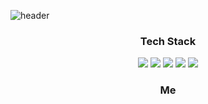 

![header](https://capsule-render.vercel.app/api?type=slice&color=auto&height=300&section=header&text=HongJunHo&fontSize=90)

<h3 align="center">Tech Stack</h3>


<div align="center"><img src="https://img.shields.io/badge/Java-007396?style=flat-square&logo=Java&logoColor=white"/> <img src="https://img.shields.io/badge/Spring Boot-6DB33F?style=flat-square&logo=Spring Boot&logoColor=white"/> <img src="https://img.shields.io/badge/Oracle-F80000?style=flat-square&logo=Oracle&logoColor=white"/> <img src="https://img.shields.io/badge/Amazon AWS-232F3E?style=flat-square&logo=Amazon AWS&logoColor=white"/> <img src="https://img.shields.io/badge/PWA-5A0FC8?style=flat-square&logo=PWA&logoColor=white"/></div> 


<h3 align="center">Me</h3>

<div align="center>
<img src="https://img.shields.io/badge/resume-000000?style=flat-square&logo=Notion&logoColor=white"/> 
                                                                                                   </div>
